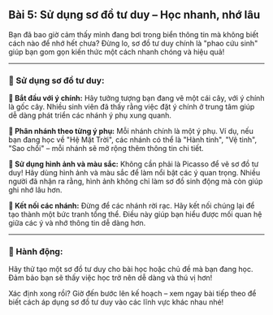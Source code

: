## Bài 5: Sử dụng sơ đồ tư duy – Học nhanh, nhớ lâu

Bạn đã bao giờ cảm thấy mình đang bơi trong biển thông tin mà không biết cách nào để nhớ hết chưa? Đừng lo, sơ đồ tư duy chính là "phao cứu sinh" giúp bạn gom gọn kiến thức một cách nhanh chóng và hiệu quả!

---

### 📌 Sử dụng sơ đồ tư duy:

**🔹 Bắt đầu với ý chính:**
Hãy tưởng tượng bạn đang vẽ một cái cây, với ý chính là gốc cây. Nhiều sinh viên đã thấy rằng việc đặt ý chính ở trung tâm giúp dễ dàng phát triển các nhánh ý phụ xung quanh.

**🔹 Phân nhánh theo từng ý phụ:**
Mỗi nhánh chính là một ý phụ. Ví dụ, nếu bạn đang học về "Hệ Mặt Trời", các nhánh có thể là "Hành tinh", "Vệ tinh", "Sao chổi" – mỗi nhánh sẽ mở rộng thêm thông tin chi tiết.

**🔹 Sử dụng hình ảnh và màu sắc:**
Không cần phải là Picasso để vẽ sơ đồ tư duy! Hãy dùng hình ảnh và màu sắc để làm nổi bật các ý quan trọng. Nhiều người đã nhận ra rằng, hình ảnh không chỉ làm sơ đồ sinh động mà còn giúp ghi nhớ lâu hơn.

**🔹 Kết nối các nhánh:**
Đừng để các nhánh rời rạc. Hãy kết nối chúng lại để tạo thành một bức tranh tổng thể. Điều này giúp bạn hiểu được mối quan hệ giữa các ý và nhớ thông tin dễ dàng hơn.

---

### 🚀 Hành động:

Hãy thử tạo một sơ đồ tư duy cho bài học hoặc chủ đề mà bạn đang học. Đảm bảo bạn sẽ thấy việc học trở nên dễ dàng và thú vị hơn!

Xác định xong rồi? Giờ đến bước lên kế hoạch – xem ngay bài tiếp theo để biết cách áp dụng sơ đồ tư duy vào các lĩnh vực khác nhau nhé!
